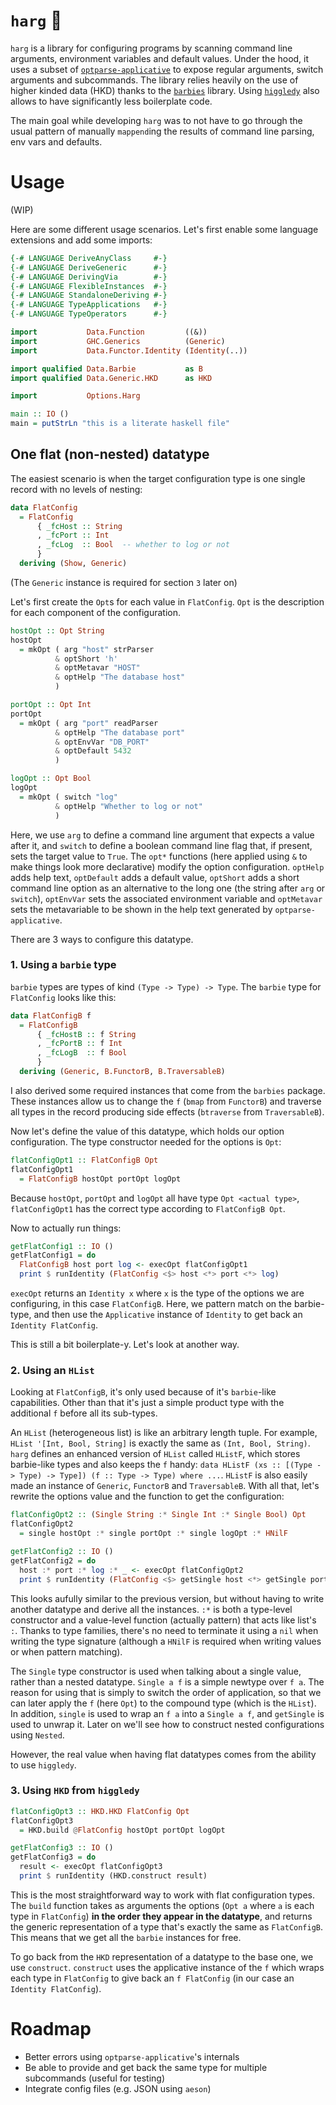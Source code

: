 # `harg` :nut_and_bolt:

`harg` is a library for configuring programs by scanning command line arguments, environment
variables and default values. Under the hood, it uses a subset of
[`optparse-applicative`](https://hackage.haskell.org/package/optparse-applicative) to expose regular
arguments, switch arguments and subcommands. The library relies heavily on the use of higher kinded
data (HKD) thanks to the [`barbies`](https://hackage.haskell.org/package/barbies) library. Using
[`higgledy`](https://hackage.haskell.org/package/higgledy) also allows to have significantly less
boilerplate code.

The main goal while developing `harg` was to not have to go through the usual pattern of manually
`mappend`ing the results of command line parsing, env vars and defaults.

# Usage

(WIP)

Here are some different usage scenarios. Let's first enable some language extensions and add some
imports:

``` haskell
{-# LANGUAGE DeriveAnyClass     #-}
{-# LANGUAGE DeriveGeneric      #-}
{-# LANGUAGE DerivingVia        #-}
{-# LANGUAGE FlexibleInstances  #-}
{-# LANGUAGE StandaloneDeriving #-}
{-# LANGUAGE TypeApplications   #-}
{-# LANGUAGE TypeOperators      #-}

import           Data.Function         ((&))
import           GHC.Generics          (Generic)
import           Data.Functor.Identity (Identity(..))

import qualified Data.Barbie           as B
import qualified Data.Generic.HKD      as HKD

import           Options.Harg

main :: IO ()
main = putStrLn "this is a literate haskell file"
```

## One flat (non-nested) datatype

The easiest scenario is when the target configuration type is one single record with no levels of
nesting:

``` haskell
data FlatConfig
  = FlatConfig
      { _fcHost :: String
      , _fcPort :: Int
      , _fcLog  :: Bool  -- whether to log or not
      }
  deriving (Show, Generic)
```

(The `Generic` instance is required for section `3` later on)

Let's first create the `Opt`s for each value in `FlatConfig`. `Opt` is the description for each
component of the configuration.

``` haskell
hostOpt :: Opt String
hostOpt
  = mkOpt ( arg "host" strParser
          & optShort 'h'
          & optMetavar "HOST"
          & optHelp "The database host"
          )

portOpt :: Opt Int
portOpt
  = mkOpt ( arg "port" readParser
          & optHelp "The database port"
          & optEnvVar "DB_PORT"
          & optDefault 5432
          )

logOpt :: Opt Bool
logOpt
  = mkOpt ( switch "log"
          & optHelp "Whether to log or not"
          )
```

Here, we use `arg` to define a command line argument that expects a value after it, and `switch` to
define a boolean command line flag that, if present, sets the target value to `True`. The `opt*`
functions (here applied using `&` to make things look more declarative) modify the option
configuration. `optHelp` adds help text, `optDefault` adds a default value, `optShort` adds a short
command line option as an alternative to the long one (the string after `arg` or `switch`),
`optEnvVar` sets the associated environment variable and `optMetavar` sets the metavariable to be
shown in the help text generated by `optparse-applicative`.

There are 3 ways to configure this datatype.

### 1. Using a `barbie` type

`barbie` types are types of kind `(Type -> Type) -> Type`. The `barbie` type for `FlatConfig`
looks like this:

``` haskell
data FlatConfigB f
  = FlatConfigB
      { _fcHostB :: f String
      , _fcPortB :: f Int
      , _fcLogB  :: f Bool
      }
  deriving (Generic, B.FunctorB, B.TraversableB)
```

I also derived some required instances that come from the `barbies` package. These instances allow
us to change the `f` (`bmap` from `FunctorB`) and traverse all types in the record producing side
effects (`btraverse` from `TraversableB`).

Now let's define the value of this datatype, which holds our option configuration. The type
constructor needed for the options is `Opt`:

``` haskell
flatConfigOpt1 :: FlatConfigB Opt
flatConfigOpt1
  = FlatConfigB hostOpt portOpt logOpt
```

Because `hostOpt`, `portOpt` and `logOpt` all have type `Opt <actual type>`, `flatConfigOpt1` has
the correct type according to `FlatConfigB Opt`.

Now to actually run things:

``` haskell
getFlatConfig1 :: IO ()
getFlatConfig1 = do
  FlatConfigB host port log <- execOpt flatConfigOpt1
  print $ runIdentity (FlatConfig <$> host <*> port <*> log)
```

`execOpt` returns an `Identity x` where `x` is the type of the options we are configuring, in this
case `FlatConfigB`. Here, we pattern match on the barbie-type, and then use the `Applicative`
instance of `Identity` to get back an `Identity FlatConfig`.

This is still a bit boilerplate-y. Let's look at another way.

### 2. Using an `HList`

Looking at `FlatConfigB`, it's only used because of it's `barbie`-like capabilities. Other than that
it's just a simple product type with the additional `f` before all its sub-types.

An `HList` (heterogeneous list) is like an arbitrary length tuple. For example, `HList '[Int, Bool,
String]` is exactly the same as `(Int, Bool, String)`. `harg` defines an enhanced version of `HList`
called `HListF`, which stores barbie-like types and also keeps the `f` handy: `data HListF (xs ::
[(Type -> Type) -> Type]) (f :: Type -> Type) where ...`. `HListF` is also easily made an instance
of `Generic`, `FunctorB` and `TraversableB`. With all that, let's rewrite the options value and the
function to get the configuration:

``` haskell
flatConfigOpt2 :: (Single String :* Single Int :* Single Bool) Opt
flatConfigOpt2
  = single hostOpt :* single portOpt :* single logOpt :* HNilF

getFlatConfig2 :: IO ()
getFlatConfig2 = do
  host :* port :* log :* _ <- execOpt flatConfigOpt2
  print $ runIdentity (FlatConfig <$> getSingle host <*> getSingle port <*> getSingle log)
```

This looks aufully similar to the previous version, but without having to write another datatype
and derive all the instances. `:*` is both a type-level constructor and a value-level function
(actually pattern) that acts like list's `:`. Thanks to type families, there's no need to terminate
it using a `nil` when writing the type signature (although a `HNilF` is required when writing values
or when pattern matching).

The `Single` type constructor is used when talking about a single value, rather than a nested
datatype. `Single a f` is a simple newtype over `f a`. The reason for using that is simply to switch
the order of application, so that we can later apply the `f` (here `Opt`) to the compound type
(which is the `HList`). In addition, `single` is used to wrap an `f a` into a `Single a f`, and
`getSingle` is used to unwrap it. Later on we'll see how to construct nested configurations using
`Nested`.

However, the real value when having flat datatypes comes from the ability to use `higgledy`.

### 3. Using `HKD` from `higgledy`

``` haskell
flatConfigOpt3 :: HKD.HKD FlatConfig Opt
flatConfigOpt3
  = HKD.build @FlatConfig hostOpt portOpt logOpt

getFlatConfig3 :: IO ()
getFlatConfig3 = do
  result <- execOpt flatConfigOpt3
  print $ runIdentity (HKD.construct result)
```

This is the most straightforward way to work with flat configuration types. The `build` function
takes as arguments the options (`Opt a` where `a` is each type in `FlatConfig`) **in the order they
appear in the datatype**, and returns the generic representation of a type that's exactly the same
as `FlatConfigB`. This means that we get all the `barbie` instances for free.

To go back from the `HKD` representation of a datatype to the base one, we use `construct`.
`construct` uses the applicative instance of the `f` which wraps each type in `FlatConfig` to give
back an `f FlatConfig` (in our case an `Identity FlatConfig`).

# Roadmap

- Better errors using `optparse-applicative`'s internals
- Be able to provide and get back the same type for multiple subcommands (useful for testing)
- Integrate config files (e.g. JSON using `aeson`)

